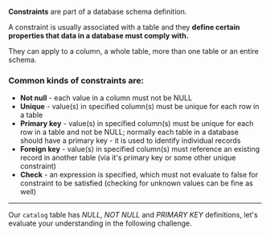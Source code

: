 __Constraints__ are part of a database schema definition.

A constraint is usually associated with a table and they __define certain properties that data in a database must comply with.__

They can apply to a column, a whole table, more than one table or an entire schema.

### Common kinds of constraints are:

- **Not null** - each value in a column must not be NULL
- **Unique** - value(s) in specified column(s) must be unique for each row in a table
- **Primary key** - value(s) in specified column(s) must be unique for each row in a table and not be NULL; normally each table in a database should have a primary key - it is used to identify individual records
- **Foreign key** - value(s) in specified column(s) must reference an existing record in another table (via it's primary key or some other unique constraint)
- **Check** - an expression is specified, which must not evaluate to false for constraint to be satisfied (checking for unknown values can be fine as well)

---

Our `catalog` table has _NULL_, _NOT NULL_ and _PRIMARY KEY_ definitions, let's evaluate your understanding in the following challenge.